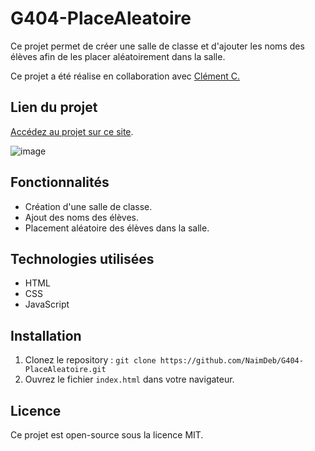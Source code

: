 # G404-PlaceAleatoire

Ce projet permet de créer une salle de classe et d'ajouter les noms des élèves afin de les placer aléatoirement dans la salle.

Ce projet a été réalise en collaboration avec [Clément C.](https://github.com/gaksss)

## Lien du projet
[Accédez au projet sur ce site]([https://naimdeb.github.io/G404-PlaceAleatoire/](https://naim-d-placealeatoire.pro4.garage404.com/)).

![image](https://github.com/user-attachments/assets/8126fe3b-fe08-4072-9b23-bea2338b9126)


## Fonctionnalités
- Création d'une salle de classe.
- Ajout des noms des élèves.
- Placement aléatoire des élèves dans la salle.

## Technologies utilisées
- HTML
- CSS
- JavaScript

## Installation
1. Clonez le repository : `git clone https://github.com/NaimDeb/G404-PlaceAleatoire.git`
2. Ouvrez le fichier `index.html` dans votre navigateur.


## Licence
Ce projet est open-source sous la licence MIT.
